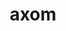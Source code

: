 ---
title: "axom"
layout: cache
categories: [package, develop]
meta: {"compilers": ["gcc@=11.4.0", "gcc@=7.5.0", "gcc@=9.4.0", "oneapi@=2024.2.1"], "num_specs": 64, "num_specs_by_stack": {"e4s": 21, "e4s-neoverse-v2": 8, "e4s-neoverse_v1": 12, "e4s-oneapi": 7, "e4s-power": 2, "radiuss": 8, "root": 64}, "oss": ["ubuntu18.04", "ubuntu20.04", "ubuntu22.04"], "platforms": ["linux"], "stacks": ["e4s", "e4s-neoverse-v2", "e4s-neoverse_v1", "e4s-oneapi", "e4s-power", "radiuss", "root"], "targets": ["neoverse_v1", "neoverse_v2", "ppc64le", "x86_64_v3"], "versions": ["0.10.1", "0.9.0"]}
spec_details: [{"compiler": "gcc@=11.4.0", "hash": "2ixho47jybiullxt37yij4czw4vi764v", "os": "ubuntu22.04", "platform": "linux", "size": "-", "stacks": ["e4s", "root"], "target": "x86_64_v3", "variants": ["build_system=cmake", "build_type=Release", "+cpp14", "+cuda", "cuda_arch=90", "~devtools", "+examples", "+fortran", "generator=make", "+hdf5", "~ipo", "+lua", "~mfem", "+mpi", "+openmp", "~python", "+raja", "~rocm", "~scr", "+shared", "+tools", "+umpire"], "versions": ["0.9.0"]}, {"compiler": "gcc@=11.4.0", "hash": "2ssfgmsiy5waddfirx2tsjata6kix3cb", "os": "ubuntu22.04", "platform": "linux", "size": "-", "stacks": ["e4s", "root"], "target": "x86_64_v3", "variants": ["build_system=cmake", "build_type=Release", "+cpp14", "+cuda", "cuda_arch=90", "~devtools", "+examples", "+fortran", "generator=make", "+hdf5", "~ipo", "+lua", "~mfem", "+mpi", "~opencascade", "+openmp", "~python", "+raja", "~rocm", "~scr", "+shared", "+tools", "+umpire"], "versions": ["0.10.1"]}, {"compiler": "gcc@=11.4.0", "hash": "3p4pxhsow6ufwfuu4g3k26mr46uu7hqe", "os": "ubuntu22.04", "platform": "linux", "size": "-", "stacks": ["e4s", "root"], "target": "x86_64_v3", "variants": ["build_system=cmake", "build_type=Release", "+cpp14", "~cuda", "~devtools", "+examples", "+fortran", "generator=make", "+hdf5", "~ipo", "+lua", "~mfem", "+mpi", "~opencascade", "+openmp", "~python", "+raja", "~rocm", "~scr", "+shared", "+tools", "+umpire"], "versions": ["0.10.1"]}, {"compiler": "gcc@=11.4.0", "hash": "47bwwtbwfv47xvgk7lcbep2sv6p2pi5f", "os": "ubuntu22.04", "platform": "linux", "size": "-", "stacks": ["e4s", "root"], "target": "x86_64_v3", "variants": ["build_system=cmake", "build_type=Release", "+cpp14", "~cuda", "~devtools", "+examples", "+fortran", "generator=make", "+hdf5", "~ipo", "+lua", "~mfem", "+mpi", "~opencascade", "+openmp", "~python", "+raja", "~rocm", "~scr", "+shared", "+tools", "+umpire"], "versions": ["0.10.1"]}, {"compiler": "gcc@=9.4.0", "hash": "53ng6tsafzmi5kbizfnjm3oa3rlhhwrl", "os": "ubuntu20.04", "platform": "linux", "size": "-", "stacks": ["e4s-power", "root"], "target": "ppc64le", "variants": ["build_system=cmake", "build_type=Release", "+cpp14", "~cuda", "~devtools", "+examples", "+fortran", "generator=make", "+hdf5", "~ipo", "+lua", "~mfem", "+mpi", "+openmp", "~python", "+raja", "~rocm", "~scr", "+shared", "+tools", "+umpire"], "versions": ["0.9.0"]}, {"compiler": "gcc@=11.4.0", "hash": "5lj22djwnm67h45pwhfefijvowfgmg66", "os": "ubuntu22.04", "platform": "linux", "size": "-", "stacks": ["e4s", "root"], "target": "x86_64_v3", "variants": ["build_system=cmake", "build_type=Release", "+cpp14", "+cuda", "cuda_arch=90", "~devtools", "+examples", "+fortran", "generator=make", "+hdf5", "~ipo", "+lua", "~mfem", "+mpi", "~opencascade", "+openmp", "~python", "+raja", "~rocm", "~scr", "+shared", "+tools", "+umpire"], "versions": ["0.10.1"]}, {"compiler": "gcc@=11.4.0", "hash": "5mrkla2ty4lpgwbhbylizxzwr7o5hth2", "os": "ubuntu22.04", "platform": "linux", "size": "-", "stacks": ["e4s", "root"], "target": "x86_64_v3", "variants": ["build_system=cmake", "build_type=Release", "+cpp14", "+cuda", "cuda_arch=90", "~devtools", "+examples", "+fortran", "generator=make", "+hdf5", "~ipo", "+lua", "~mfem", "+mpi", "+openmp", "~python", "+raja", "~rocm", "~scr", "+shared", "+tools", "+umpire"], "versions": ["0.9.0"]}, {"compiler": "oneapi@=2024.2.1", "hash": "6n7wicuzg57xatvyxhrdudx6ftltzda6", "os": "ubuntu22.04", "platform": "linux", "size": "-", "stacks": ["e4s-oneapi", "root"], "target": "x86_64_v3", "variants": ["build_system=cmake", "build_type=Release", "+cpp14", "~cuda", "~devtools", "+examples", "+fortran", "generator=make", "+hdf5", "~ipo", "+lua", "~mfem", "+mpi", "~opencascade", "+openmp", "~python", "+raja", "~rocm", "~scr", "+shared", "+tools", "+umpire"], "versions": ["0.10.1"]}, {"compiler": "gcc@=11.4.0", "hash": "7xogcawj5d37yxsrjesmxh36f7eg6ync", "os": "ubuntu22.04", "platform": "linux", "size": "-", "stacks": ["e4s", "root"], "target": "x86_64_v3", "variants": ["build_system=cmake", "build_type=Release", "+cpp14", "+cuda", "cuda_arch=90", "~devtools", "+examples", "+fortran", "generator=make", "+hdf5", "~ipo", "+lua", "~mfem", "+mpi", "+openmp", "~python", "+raja", "~rocm", "~scr", "+shared", "+tools", "+umpire"], "versions": ["0.9.0"]}, {"compiler": "gcc@=11.4.0", "hash": "agrcpdvbprwnvcq74lse2qwlvq44odyc", "os": "ubuntu22.04", "platform": "linux", "size": "-", "stacks": ["root"], "target": "x86_64_v3", "variants": ["build_system=cmake", "build_type=Release", "+cpp14", "~cuda", "~devtools", "+examples", "+fortran", "generator=make", "+hdf5", "~ipo", "+lua", "~mfem", "+mpi", "~opencascade", "+openmp", "~python", "+raja", "~rocm", "~scr", "+shared", "+tools", "+umpire"], "versions": ["0.10.1"]}, {"compiler": "gcc@=11.4.0", "hash": "aprjzfqywrzvo3qmggpwqs4el6gfe46l", "os": "ubuntu22.04", "platform": "linux", "size": "-", "stacks": ["e4s-neoverse_v1", "root"], "target": "neoverse_v1", "variants": ["build_system=cmake", "build_type=Release", "+cpp14", "~cuda", "~devtools", "+examples", "+fortran", "generator=make", "+hdf5", "~ipo", "+lua", "~mfem", "+mpi", "+openmp", "~python", "+raja", "~rocm", "~scr", "+shared", "+tools", "+umpire"], "versions": ["0.9.0"]}, {"compiler": "oneapi@=2024.2.1", "hash": "bcrfx7npsi2m756a4j6yt6jlm2fp45ih", "os": "ubuntu22.04", "platform": "linux", "size": "-", "stacks": ["e4s-oneapi", "root"], "target": "x86_64_v3", "variants": ["build_system=cmake", "build_type=Release", "+cpp14", "~cuda", "~devtools", "+examples", "+fortran", "generator=make", "+hdf5", "~ipo", "+lua", "~mfem", "+mpi", "~opencascade", "+openmp", "~python", "+raja", "~rocm", "~scr", "+shared", "+tools", "+umpire"], "versions": ["0.10.1"]}, {"compiler": "gcc@=7.5.0", "hash": "bqsz7v6q5vwrfcsgg24b444ts5cxsuio", "os": "ubuntu18.04", "platform": "linux", "size": "-", "stacks": ["radiuss", "root"], "target": "x86_64_v3", "variants": ["build_system=cmake", "build_type=Release", "+cpp14", "~cuda", "~devtools", "+examples", "+fortran", "generator=make", "+hdf5", "~ipo", "+lua", "~mfem", "+mpi", "~opencascade", "+openmp", "~python", "+raja", "~rocm", "~scr", "+shared", "+tools", "+umpire"], "versions": ["0.10.1"]}, {"compiler": "gcc@=11.4.0", "hash": "cj24obdmgvf5xllwusa43l3e4mujhhxf", "os": "ubuntu22.04", "platform": "linux", "size": "-", "stacks": ["e4s-neoverse-v2", "root"], "target": "neoverse_v2", "variants": ["build_system=cmake", "build_type=Release", "+cpp14", "~cuda", "~devtools", "+examples", "+fortran", "generator=make", "+hdf5", "~ipo", "+lua", "~mfem", "+mpi", "+openmp", "~python", "+raja", "~rocm", "~scr", "+shared", "+tools", "+umpire"], "versions": ["0.9.0"]}, {"compiler": "gcc@=11.4.0", "hash": "ctycg6cbv5bvvnmyrudp7mg7273t7xpz", "os": "ubuntu22.04", "platform": "linux", "size": "-", "stacks": ["root"], "target": "x86_64_v3", "variants": ["build_system=cmake", "build_type=Release", "+cpp14", "+cuda", "cuda_arch=90", "~devtools", "+examples", "+fortran", "generator=make", "+hdf5", "~ipo", "+lua", "~mfem", "+mpi", "~opencascade", "+openmp", "~python", "+raja", "~rocm", "~scr", "+shared", "+tools", "+umpire"], "versions": ["0.10.1"]}, {"compiler": "gcc@=11.4.0", "hash": "cz6qse4nbhk37jum6un5k2veibcsionc", "os": "ubuntu22.04", "platform": "linux", "size": "-", "stacks": ["e4s-neoverse-v2", "root"], "target": "neoverse_v2", "variants": ["build_system=cmake", "build_type=Release", "+cpp14", "~cuda", "~devtools", "+examples", "+fortran", "generator=make", "+hdf5", "~ipo", "+lua", "~mfem", "+mpi", "+openmp", "~python", "+raja", "~rocm", "~scr", "+shared", "+tools", "+umpire"], "versions": ["0.9.0"]}, {"compiler": "gcc@=11.4.0", "hash": "efjr77o5exk5eaj3ci7cx4c52kwkea5b", "os": "ubuntu22.04", "platform": "linux", "size": "-", "stacks": ["e4s-neoverse_v1", "root"], "target": "neoverse_v1", "variants": ["build_system=cmake", "build_type=Release", "+cpp14", "+cuda", "cuda_arch=75", "~devtools", "+examples", "+fortran", "generator=make", "+hdf5", "~ipo", "+lua", "~mfem", "+mpi", "+openmp", "~python", "+raja", "~rocm", "~scr", "+shared", "+tools", "+umpire"], "versions": ["0.9.0"]}, {"compiler": "gcc@=11.4.0", "hash": "em6d2bb54neefqzjtewecargpp4imskx", "os": "ubuntu22.04", "platform": "linux", "size": "-", "stacks": ["e4s", "root"], "target": "x86_64_v3", "variants": ["build_system=cmake", "build_type=Release", "+cpp14", "~cuda", "~devtools", "+examples", "+fortran", "generator=make", "+hdf5", "~ipo", "+lua", "~mfem", "+mpi", "+openmp", "~python", "+raja", "~rocm", "~scr", "+shared", "+tools", "+umpire"], "versions": ["0.9.0"]}, {"compiler": "gcc@=11.4.0", "hash": "ep5d2vc6wl5ggubrwqky2b5qjj3pyr2p", "os": "ubuntu22.04", "platform": "linux", "size": "-", "stacks": ["e4s-neoverse-v2", "root"], "target": "neoverse_v2", "variants": ["build_system=cmake", "build_type=Release", "+cpp14", "~cuda", "~devtools", "+examples", "+fortran", "generator=make", "+hdf5", "~ipo", "+lua", "~mfem", "+mpi", "~opencascade", "+openmp", "~python", "+raja", "~rocm", "~scr", "+shared", "+tools", "+umpire"], "versions": ["0.10.1"]}, {"compiler": "oneapi@=2024.2.1", "hash": "f5drqls4kvpn2mgg4y2hdbfbtgi7ltzv", "os": "ubuntu22.04", "platform": "linux", "size": "-", "stacks": ["e4s-oneapi", "root"], "target": "x86_64_v3", "variants": ["build_system=cmake", "build_type=Release", "+cpp14", "~cuda", "~devtools", "+examples", "+fortran", "generator=make", "+hdf5", "~ipo", "+lua", "~mfem", "+mpi", "~opencascade", "+openmp", "~python", "+raja", "~rocm", "~scr", "+shared", "+tools", "+umpire"], "versions": ["0.10.1"]}, {"compiler": "gcc@=11.4.0", "hash": "g3rlrdifrhc2n4bfhddbda56o33eehs7", "os": "ubuntu22.04", "platform": "linux", "size": "-", "stacks": ["e4s", "root"], "target": "x86_64_v3", "variants": ["build_system=cmake", "build_type=Release", "+cpp14", "+cuda", "cuda_arch=80", "~devtools", "+examples", "+fortran", "generator=make", "+hdf5", "~ipo", "+lua", "~mfem", "+mpi", "~opencascade", "+openmp", "~python", "+raja", "~rocm", "~scr", "+shared", "+tools", "+umpire"], "versions": ["0.10.1"]}, {"compiler": "gcc@=11.4.0", "hash": "gembs4oi6yu6nfibhnu2lnillnttnrod", "os": "ubuntu22.04", "platform": "linux", "size": "-", "stacks": ["e4s-neoverse-v2", "root"], "target": "neoverse_v2", "variants": ["build_system=cmake", "build_type=Release", "+cpp14", "~cuda", "~devtools", "+examples", "+fortran", "generator=make", "+hdf5", "~ipo", "+lua", "~mfem", "+mpi", "~opencascade", "+openmp", "~python", "+raja", "~rocm", "~scr", "+shared", "+tools", "+umpire"], "versions": ["0.10.1"]}, {"compiler": "gcc@=11.4.0", "hash": "gizvndqjcfne5xyybvtf7vats7s7xamr", "os": "ubuntu22.04", "platform": "linux", "size": "-", "stacks": ["e4s", "root"], "target": "x86_64_v3", "variants": ["build_system=cmake", "build_type=Release", "+cpp14", "~cuda", "~devtools", "+examples", "+fortran", "generator=make", "+hdf5", "~ipo", "+lua", "~mfem", "+mpi", "+openmp", "~python", "+raja", "~rocm", "~scr", "+shared", "+tools", "+umpire"], "versions": ["0.9.0"]}, {"compiler": "gcc@=11.4.0", "hash": "hgjazpocd5hk4kg57el5lkbv4apejo3q", "os": "ubuntu22.04", "platform": "linux", "size": "-", "stacks": ["e4s-neoverse_v1", "root"], "target": "neoverse_v1", "variants": ["build_system=cmake", "build_type=Release", "+cpp14", "+cuda", "cuda_arch=80", "~devtools", "+examples", "+fortran", "generator=make", "+hdf5", "~ipo", "+lua", "~mfem", "+mpi", "+openmp", "~python", "+raja", "~rocm", "~scr", "+shared", "+tools", "+umpire"], "versions": ["0.9.0"]}, {"compiler": "gcc@=11.4.0", "hash": "hwnehshbxf63izbkb3u677ykxpbuk7lh", "os": "ubuntu22.04", "platform": "linux", "size": "-", "stacks": ["e4s-neoverse-v2", "root"], "target": "neoverse_v2", "variants": ["build_system=cmake", "build_type=Release", "+cpp14", "~cuda", "~devtools", "+examples", "+fortran", "generator=make", "+hdf5", "~ipo", "+lua", "~mfem", "+mpi", "~opencascade", "+openmp", "~python", "+raja", "~rocm", "~scr", "+shared", "+tools", "+umpire"], "versions": ["0.10.1"]}, {"compiler": "gcc@=11.4.0", "hash": "ier55lnm222weg2tx2daku6hp37ofnsg", "os": "ubuntu22.04", "platform": "linux", "size": "-", "stacks": ["e4s-neoverse_v1", "root"], "target": "neoverse_v1", "variants": ["build_system=cmake", "build_type=Release", "+cpp14", "+cuda", "cuda_arch=90", "~devtools", "+examples", "+fortran", "generator=make", "+hdf5", "~ipo", "+lua", "~mfem", "+mpi", "+openmp", "~python", "+raja", "~rocm", "~scr", "+shared", "+tools", "+umpire"], "versions": ["0.9.0"]}, {"compiler": "gcc@=11.4.0", "hash": "impbppf42vfnp3tp62udcxzrf2452hbz", "os": "ubuntu22.04", "platform": "linux", "size": "-", "stacks": ["e4s", "root"], "target": "x86_64_v3", "variants": ["build_system=cmake", "build_type=Release", "+cpp14", "~cuda", "~devtools", "+examples", "+fortran", "generator=make", "+hdf5", "~ipo", "+lua", "~mfem", "+mpi", "+openmp", "~python", "+raja", "~rocm", "~scr", "+shared", "+tools", "+umpire"], "versions": ["0.9.0"]}, {"compiler": "gcc@=11.4.0", "hash": "iqofckvxtkn4sekyuzozu77q2rj2tmyt", "os": "ubuntu22.04", "platform": "linux", "size": "-", "stacks": ["e4s-neoverse_v1", "root"], "target": "neoverse_v1", "variants": ["build_system=cmake", "build_type=Release", "+cpp14", "+cuda", "cuda_arch=75", "~devtools", "+examples", "+fortran", "generator=make", "+hdf5", "~ipo", "+lua", "~mfem", "+mpi", "+openmp", "~python", "+raja", "~rocm", "~scr", "+shared", "+tools", "+umpire"], "versions": ["0.9.0"]}, {"compiler": "oneapi@=2024.2.1", "hash": "jel2oumpzfjtz7kzvtkdlrzat3dpu7uq", "os": "ubuntu22.04", "platform": "linux", "size": "-", "stacks": ["e4s-oneapi", "root"], "target": "x86_64_v3", "variants": ["build_system=cmake", "build_type=Release", "+cpp14", "~cuda", "~devtools", "+examples", "+fortran", "generator=make", "+hdf5", "~ipo", "+lua", "~mfem", "+mpi", "~opencascade", "+openmp", "~python", "+raja", "~rocm", "~scr", "+shared", "+tools", "+umpire"], "versions": ["0.10.1"]}, {"compiler": "gcc@=11.4.0", "hash": "jmdahjo64jqo4imcjvbrvmujeyuxziso", "os": "ubuntu22.04", "platform": "linux", "size": "-", "stacks": ["e4s", "root"], "target": "x86_64_v3", "variants": ["build_system=cmake", "build_type=Release", "+cpp14", "+cuda", "cuda_arch=90", "~devtools", "+examples", "+fortran", "generator=make", "+hdf5", "~ipo", "+lua", "~mfem", "+mpi", "~opencascade", "+openmp", "~python", "+raja", "~rocm", "~scr", "+shared", "+tools", "+umpire"], "versions": ["0.10.1"]}, {"compiler": "oneapi@=2024.2.1", "hash": "k4l7e7cpuflhyzycnhnwoybeuh7e6ojx", "os": "ubuntu22.04", "platform": "linux", "size": "-", "stacks": ["e4s-oneapi", "root"], "target": "x86_64_v3", "variants": ["build_system=cmake", "build_type=Release", "+cpp14", "~cuda", "~devtools", "+examples", "+fortran", "generator=make", "+hdf5", "~ipo", "+lua", "~mfem", "+mpi", "+openmp", "~python", "+raja", "~rocm", "~scr", "+shared", "+tools", "+umpire"], "versions": ["0.9.0"]}, {"compiler": "gcc@=11.4.0", "hash": "kapsccdpzvht6mc5b2vbqbr2dgafua3a", "os": "ubuntu22.04", "platform": "linux", "size": "-", "stacks": ["e4s", "root"], "target": "x86_64_v3", "variants": ["build_system=cmake", "build_type=Release", "+cpp14", "+cuda", "cuda_arch=80", "~devtools", "+examples", "+fortran", "generator=make", "+hdf5", "~ipo", "+lua", "~mfem", "+mpi", "+openmp", "~python", "+raja", "~rocm", "~scr", "+shared", "+tools", "+umpire"], "versions": ["0.9.0"]}, {"compiler": "gcc@=7.5.0", "hash": "kruprvkkc5nvho6aizrxdhmodka2nu3b", "os": "ubuntu18.04", "platform": "linux", "size": "-", "stacks": ["radiuss", "root"], "target": "x86_64_v3", "variants": ["build_system=cmake", "build_type=Release", "+cpp14", "~cuda", "~devtools", "+examples", "+fortran", "generator=make", "+hdf5", "~ipo", "+lua", "~mfem", "+mpi", "~opencascade", "+openmp", "~python", "+raja", "~rocm", "~scr", "+shared", "+tools", "+umpire"], "versions": ["0.10.1"]}, {"compiler": "gcc@=11.4.0", "hash": "kssunvbgggvt2alqq2zu7rlltzcq4qud", "os": "ubuntu22.04", "platform": "linux", "size": "-", "stacks": ["e4s-neoverse_v1", "root"], "target": "neoverse_v1", "variants": ["build_system=cmake", "build_type=Release", "+cpp14", "+cuda", "cuda_arch=80", "~devtools", "+examples", "+fortran", "generator=make", "+hdf5", "~ipo", "+lua", "~mfem", "+mpi", "+openmp", "~python", "+raja", "~rocm", "~scr", "+shared", "+tools", "+umpire"], "versions": ["0.9.0"]}, {"compiler": "gcc@=11.4.0", "hash": "lj2p5fyvctdk266yu2szuohtkqwe7jol", "os": "ubuntu22.04", "platform": "linux", "size": "-", "stacks": ["e4s-neoverse_v1", "root"], "target": "neoverse_v1", "variants": ["build_system=cmake", "build_type=Release", "+cpp14", "~cuda", "~devtools", "+examples", "+fortran", "generator=make", "+hdf5", "~ipo", "+lua", "~mfem", "+mpi", "+openmp", "~python", "+raja", "~rocm", "~scr", "+shared", "+tools", "+umpire"], "versions": ["0.9.0"]}, {"compiler": "gcc@=7.5.0", "hash": "ltv2huvw4zjo2k5snislu7qipehuejg7", "os": "ubuntu18.04", "platform": "linux", "size": "-", "stacks": ["radiuss", "root"], "target": "x86_64_v3", "variants": ["build_system=cmake", "build_type=Release", "+cpp14", "~cuda", "~devtools", "+examples", "+fortran", "generator=make", "+hdf5", "~ipo", "+lua", "~mfem", "+mpi", "+openmp", "~python", "+raja", "~rocm", "~scr", "+shared", "+tools", "+umpire"], "versions": ["0.9.0"]}, {"compiler": "gcc@=7.5.0", "hash": "lugh6nphrxnf2b4s7wljgrswaiahvmv3", "os": "ubuntu18.04", "platform": "linux", "size": "-", "stacks": ["radiuss", "root"], "target": "x86_64_v3", "variants": ["build_system=cmake", "build_type=Release", "+cpp14", "~cuda", "~devtools", "+examples", "+fortran", "generator=make", "+hdf5", "~ipo", "+lua", "~mfem", "+mpi", "~opencascade", "+openmp", "~python", "+raja", "~rocm", "~scr", "+shared", "+tools", "+umpire"], "versions": ["0.10.1"]}, {"compiler": "gcc@=11.4.0", "hash": "m7o2cixd2kpjmwf25aru2q7uprdyzhrk", "os": "ubuntu22.04", "platform": "linux", "size": "-", "stacks": ["e4s-neoverse_v1", "root"], "target": "neoverse_v1", "variants": ["build_system=cmake", "build_type=Release", "+cpp14", "~cuda", "~devtools", "+examples", "+fortran", "generator=make", "+hdf5", "~ipo", "+lua", "~mfem", "+mpi", "+openmp", "~python", "+raja", "~rocm", "~scr", "+shared", "+tools", "+umpire"], "versions": ["0.9.0"]}, {"compiler": "gcc@=11.4.0", "hash": "mpnb3lkxw2cnacyq7xb2g6y35boqi6yl", "os": "ubuntu22.04", "platform": "linux", "size": "-", "stacks": ["e4s", "root"], "target": "x86_64_v3", "variants": ["build_system=cmake", "build_type=Release", "+cpp14", "+cuda", "cuda_arch=80", "~devtools", "+examples", "+fortran", "generator=make", "+hdf5", "~ipo", "+lua", "~mfem", "+mpi", "~opencascade", "+openmp", "~python", "+raja", "~rocm", "~scr", "+shared", "+tools", "+umpire"], "versions": ["0.10.1"]}, {"compiler": "gcc@=7.5.0", "hash": "nkku7ozh6zleboq5sinot2xnp37nyx6b", "os": "ubuntu18.04", "platform": "linux", "size": "-", "stacks": ["radiuss", "root"], "target": "x86_64_v3", "variants": ["build_system=cmake", "build_type=Release", "+cpp14", "~cuda", "~devtools", "+examples", "+fortran", "generator=make", "+hdf5", "~ipo", "+lua", "~mfem", "+mpi", "+openmp", "~python", "+raja", "~rocm", "~scr", "+shared", "+tools", "+umpire"], "versions": ["0.9.0"]}, {"compiler": "gcc@=11.4.0", "hash": "o2j4v5gddhuxhg7mz7byhrn2tgwumqwg", "os": "ubuntu22.04", "platform": "linux", "size": "-", "stacks": ["e4s", "root"], "target": "x86_64_v3", "variants": ["build_system=cmake", "build_type=Release", "+cpp14", "+cuda", "cuda_arch=80", "~devtools", "+examples", "+fortran", "generator=make", "+hdf5", "~ipo", "+lua", "~mfem", "+mpi", "~opencascade", "+openmp", "~python", "+raja", "~rocm", "~scr", "+shared", "+tools", "+umpire"], "versions": ["0.10.1"]}, {"compiler": "gcc@=11.4.0", "hash": "og3sgk7bdqpkuiov3dngkbmes2edze5y", "os": "ubuntu22.04", "platform": "linux", "size": "-", "stacks": ["root"], "target": "neoverse_v2", "variants": ["build_system=cmake", "build_type=Release", "+cpp14", "~cuda", "~devtools", "+examples", "+fortran", "generator=make", "+hdf5", "~ipo", "+lua", "~mfem", "+mpi", "~opencascade", "+openmp", "~python", "+raja", "~rocm", "~scr", "+shared", "+tools", "+umpire"], "versions": ["0.10.1"]}, {"compiler": "gcc@=11.4.0", "hash": "paakhh4qm6k45ygtp4tgnd4x3jvzmqfs", "os": "ubuntu22.04", "platform": "linux", "size": "-", "stacks": ["e4s", "root"], "target": "x86_64_v3", "variants": ["build_system=cmake", "build_type=Release", "+cpp14", "+cuda", "cuda_arch=90", "~devtools", "+examples", "+fortran", "generator=make", "+hdf5", "~ipo", "+lua", "~mfem", "+mpi", "~opencascade", "+openmp", "~python", "+raja", "~rocm", "~scr", "+shared", "+tools", "+umpire"], "versions": ["0.10.1"]}, {"compiler": "gcc@=7.5.0", "hash": "pbahefgmewycsm2iwdioadebgumiov6u", "os": "ubuntu18.04", "platform": "linux", "size": "-", "stacks": ["radiuss", "root"], "target": "x86_64_v3", "variants": ["build_system=cmake", "build_type=Release", "+cpp14", "~cuda", "~devtools", "+examples", "+fortran", "generator=make", "+hdf5", "~ipo", "+lua", "~mfem", "+mpi", "+openmp", "~python", "+raja", "~rocm", "~scr", "+shared", "+tools", "+umpire"], "versions": ["0.9.0"]}, {"compiler": "gcc@=11.4.0", "hash": "pmq257v2mfrim6s334thczl7dpaseox3", "os": "ubuntu22.04", "platform": "linux", "size": "-", "stacks": ["e4s-neoverse-v2", "root"], "target": "neoverse_v2", "variants": ["build_system=cmake", "build_type=Release", "+cpp14", "~cuda", "~devtools", "+examples", "+fortran", "generator=make", "+hdf5", "~ipo", "+lua", "~mfem", "+mpi", "+openmp", "~python", "+raja", "~rocm", "~scr", "+shared", "+tools", "+umpire"], "versions": ["0.9.0"]}, {"compiler": "gcc@=11.4.0", "hash": "pxgwueucb425lftupqdzmf45ijhh65vi", "os": "ubuntu22.04", "platform": "linux", "size": "-", "stacks": ["e4s", "root"], "target": "x86_64_v3", "variants": ["build_system=cmake", "build_type=Release", "+cpp14", "+cuda", "cuda_arch=80", "~devtools", "+examples", "+fortran", "generator=make", "+hdf5", "~ipo", "+lua", "~mfem", "+mpi", "~opencascade", "+openmp", "~python", "+raja", "~rocm", "~scr", "+shared", "+tools", "+umpire"], "versions": ["0.10.1"]}, {"compiler": "oneapi@=2024.2.1", "hash": "q6mrhmzkzqsk3w3ppnvjzffxxb7r3iwh", "os": "ubuntu22.04", "platform": "linux", "size": "-", "stacks": ["e4s-oneapi", "root"], "target": "x86_64_v3", "variants": ["build_system=cmake", "build_type=Release", "+cpp14", "~cuda", "~devtools", "+examples", "+fortran", "generator=make", "+hdf5", "~ipo", "+lua", "~mfem", "+mpi", "+openmp", "~python", "+raja", "~rocm", "~scr", "+shared", "+tools", "+umpire"], "versions": ["0.9.0"]}, {"compiler": "gcc@=11.4.0", "hash": "qp5lgcayximk4cmxb7ijroj734aylmud", "os": "ubuntu22.04", "platform": "linux", "size": "-", "stacks": ["e4s-neoverse_v1", "root"], "target": "neoverse_v1", "variants": ["build_system=cmake", "build_type=Release", "+cpp14", "+cuda", "cuda_arch=90", "~devtools", "+examples", "+fortran", "generator=make", "+hdf5", "~ipo", "+lua", "~mfem", "+mpi", "+openmp", "~python", "+raja", "~rocm", "~scr", "+shared", "+tools", "+umpire"], "versions": ["0.9.0"]}, {"compiler": "oneapi@=2024.2.1", "hash": "qxzmyxhqlymzjjc2dlcvjshhuzrky6vj", "os": "ubuntu22.04", "platform": "linux", "size": "-", "stacks": ["root"], "target": "x86_64_v3", "variants": ["build_system=cmake", "build_type=Release", "+cpp14", "~cuda", "~devtools", "+examples", "+fortran", "generator=make", "+hdf5", "~ipo", "+lua", "~mfem", "+mpi", "~opencascade", "+openmp", "~python", "+raja", "~rocm", "~scr", "+shared", "+tools", "+umpire"], "versions": ["0.10.1"]}, {"compiler": "oneapi@=2024.2.1", "hash": "s554em3cqzsjbqbh4g377zj3b2c6qwh4", "os": "ubuntu22.04", "platform": "linux", "size": "-", "stacks": ["e4s-oneapi", "root"], "target": "x86_64_v3", "variants": ["build_system=cmake", "build_type=Release", "+cpp14", "~cuda", "~devtools", "+examples", "+fortran", "generator=make", "+hdf5", "~ipo", "+lua", "~mfem", "+mpi", "+openmp", "~python", "+raja", "~rocm", "~scr", "+shared", "+tools", "+umpire"], "versions": ["0.9.0"]}, {"compiler": "gcc@=7.5.0", "hash": "sbnaz2jtkqjawuftg5ezgbudlu3ockom", "os": "ubuntu18.04", "platform": "linux", "size": "-", "stacks": ["radiuss", "root"], "target": "x86_64_v3", "variants": ["build_system=cmake", "build_type=Release", "+cpp14", "~cuda", "~devtools", "+examples", "+fortran", "generator=make", "+hdf5", "~ipo", "+lua", "~mfem", "+mpi", "~opencascade", "+openmp", "~python", "+raja", "~rocm", "~scr", "+shared", "+tools", "+umpire"], "versions": ["0.10.1"]}, {"compiler": "gcc@=11.4.0", "hash": "sm4acasldzfmixbmyrhz7wfzkt24mgw7", "os": "ubuntu22.04", "platform": "linux", "size": "-", "stacks": ["e4s", "root"], "target": "x86_64_v3", "variants": ["build_system=cmake", "build_type=Release", "+cpp14", "~cuda", "~devtools", "+examples", "+fortran", "generator=make", "+hdf5", "~ipo", "+lua", "~mfem", "+mpi", "~opencascade", "+openmp", "~python", "+raja", "~rocm", "~scr", "+shared", "+tools", "+umpire"], "versions": ["0.10.1"]}, {"compiler": "gcc@=11.4.0", "hash": "thj2pneumfehz23bif37be5cjmmk4y2a", "os": "ubuntu22.04", "platform": "linux", "size": "-", "stacks": ["root"], "target": "x86_64_v3", "variants": ["build_system=cmake", "build_type=Release", "+cpp14", "+cuda", "cuda_arch=80", "~devtools", "+examples", "+fortran", "generator=make", "+hdf5", "~ipo", "+lua", "~mfem", "+mpi", "~opencascade", "+openmp", "~python", "+raja", "~rocm", "~scr", "+shared", "+tools", "+umpire"], "versions": ["0.10.1"]}, {"compiler": "gcc@=11.4.0", "hash": "tnt5vylhq5fi6tul7aqh4sowmp3hu2rz", "os": "ubuntu22.04", "platform": "linux", "size": "-", "stacks": ["e4s-neoverse_v1", "root"], "target": "neoverse_v1", "variants": ["build_system=cmake", "build_type=Release", "+cpp14", "+cuda", "cuda_arch=90", "~devtools", "+examples", "+fortran", "generator=make", "+hdf5", "~ipo", "+lua", "~mfem", "+mpi", "+openmp", "~python", "+raja", "~rocm", "~scr", "+shared", "+tools", "+umpire"], "versions": ["0.9.0"]}, {"compiler": "gcc@=7.5.0", "hash": "tsd53hi5gqyiiyvlf5hw7taxsutx6tek", "os": "ubuntu18.04", "platform": "linux", "size": "-", "stacks": ["root"], "target": "x86_64_v3", "variants": ["build_system=cmake", "build_type=Release", "+cpp14", "~cuda", "~devtools", "+examples", "+fortran", "generator=make", "+hdf5", "~ipo", "+lua", "~mfem", "+mpi", "~opencascade", "+openmp", "~python", "+raja", "~rocm", "~scr", "+shared", "+tools", "+umpire"], "versions": ["0.10.1"]}, {"compiler": "gcc@=7.5.0", "hash": "tzv4zkwp2mpfdrb5niiycpusoetenvsp", "os": "ubuntu18.04", "platform": "linux", "size": "-", "stacks": ["radiuss", "root"], "target": "x86_64_v3", "variants": ["build_system=cmake", "build_type=Release", "+cpp14", "~cuda", "~devtools", "+examples", "+fortran", "generator=make", "+hdf5", "~ipo", "+lua", "~mfem", "+mpi", "~opencascade", "+openmp", "~python", "+raja", "~rocm", "~scr", "+shared", "+tools", "+umpire"], "versions": ["0.10.1"]}, {"compiler": "gcc@=9.4.0", "hash": "u7aakynoigqpyqmdsn25njbuvzlbugbp", "os": "ubuntu20.04", "platform": "linux", "size": "-", "stacks": ["e4s-power", "root"], "target": "ppc64le", "variants": ["build_system=cmake", "build_type=Release", "+cpp14", "~cuda", "~devtools", "+examples", "+fortran", "generator=make", "+hdf5", "~ipo", "+lua", "~mfem", "+mpi", "+openmp", "~python", "+raja", "~rocm", "~scr", "+shared", "+tools", "+umpire"], "versions": ["0.9.0"]}, {"compiler": "gcc@=11.4.0", "hash": "ukkoy6olcgoz6nun3g2bhcyrvruo2esq", "os": "ubuntu22.04", "platform": "linux", "size": "-", "stacks": ["e4s", "root"], "target": "x86_64_v3", "variants": ["build_system=cmake", "build_type=Release", "+cpp14", "+cuda", "cuda_arch=80", "~devtools", "+examples", "+fortran", "generator=make", "+hdf5", "~ipo", "+lua", "~mfem", "+mpi", "+openmp", "~python", "+raja", "~rocm", "~scr", "+shared", "+tools", "+umpire"], "versions": ["0.9.0"]}, {"compiler": "gcc@=11.4.0", "hash": "vqlufpacvapvc2rlgqcmsdunua7ba6h6", "os": "ubuntu22.04", "platform": "linux", "size": "-", "stacks": ["e4s-neoverse_v1", "root"], "target": "neoverse_v1", "variants": ["build_system=cmake", "build_type=Release", "+cpp14", "+cuda", "cuda_arch=80", "~devtools", "+examples", "+fortran", "generator=make", "+hdf5", "~ipo", "+lua", "~mfem", "+mpi", "+openmp", "~python", "+raja", "~rocm", "~scr", "+shared", "+tools", "+umpire"], "versions": ["0.9.0"]}, {"compiler": "gcc@=11.4.0", "hash": "vvvnjoqfaw3mwh44dttg56ckx2zvspul", "os": "ubuntu22.04", "platform": "linux", "size": "-", "stacks": ["e4s", "root"], "target": "x86_64_v3", "variants": ["build_system=cmake", "build_type=Release", "+cpp14", "+cuda", "cuda_arch=80", "~devtools", "+examples", "+fortran", "generator=make", "+hdf5", "~ipo", "+lua", "~mfem", "+mpi", "+openmp", "~python", "+raja", "~rocm", "~scr", "+shared", "+tools", "+umpire"], "versions": ["0.9.0"]}, {"compiler": "gcc@=11.4.0", "hash": "w2o3apz5vbnc2bqymortyhf52ppqz7ur", "os": "ubuntu22.04", "platform": "linux", "size": "-", "stacks": ["e4s-neoverse_v1", "root"], "target": "neoverse_v1", "variants": ["build_system=cmake", "build_type=Release", "+cpp14", "+cuda", "cuda_arch=75", "~devtools", "+examples", "+fortran", "generator=make", "+hdf5", "~ipo", "+lua", "~mfem", "+mpi", "+openmp", "~python", "+raja", "~rocm", "~scr", "+shared", "+tools", "+umpire"], "versions": ["0.9.0"]}, {"compiler": "gcc@=11.4.0", "hash": "xybn2hrh3xdtmdpmtt5ipkieidagnmoq", "os": "ubuntu22.04", "platform": "linux", "size": "-", "stacks": ["e4s", "root"], "target": "x86_64_v3", "variants": ["build_system=cmake", "build_type=Release", "+cpp14", "~cuda", "~devtools", "+examples", "+fortran", "generator=make", "+hdf5", "~ipo", "+lua", "~mfem", "+mpi", "~opencascade", "+openmp", "~python", "+raja", "~rocm", "~scr", "+shared", "+tools", "+umpire"], "versions": ["0.10.1"]}, {"compiler": "gcc@=11.4.0", "hash": "ynivvsafkephhkq2tw25q4mrnchwo3v4", "os": "ubuntu22.04", "platform": "linux", "size": "-", "stacks": ["e4s-neoverse-v2", "root"], "target": "neoverse_v2", "variants": ["build_system=cmake", "build_type=Release", "+cpp14", "~cuda", "~devtools", "+examples", "+fortran", "generator=make", "+hdf5", "~ipo", "+lua", "~mfem", "+mpi", "~opencascade", "+openmp", "~python", "+raja", "~rocm", "~scr", "+shared", "+tools", "+umpire"], "versions": ["0.10.1"]}, {"compiler": "gcc@=11.4.0", "hash": "zfnkgomuanydezng66saddcjep56qjn6", "os": "ubuntu22.04", "platform": "linux", "size": "-", "stacks": ["e4s-neoverse-v2", "root"], "target": "neoverse_v2", "variants": ["build_system=cmake", "build_type=Release", "+cpp14", "~cuda", "~devtools", "+examples", "+fortran", "generator=make", "+hdf5", "~ipo", "+lua", "~mfem", "+mpi", "~opencascade", "+openmp", "~python", "+raja", "~rocm", "~scr", "+shared", "+tools", "+umpire"], "versions": ["0.10.1"]}]
---